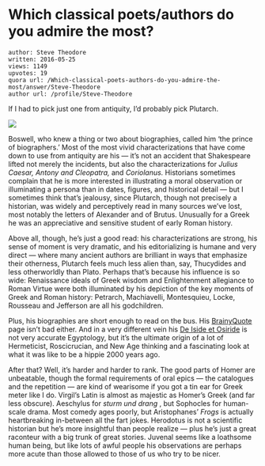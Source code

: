 # Which classical poets/authors do you admire the most?

	author: Steve Theodore
	written: 2016-05-25
	views: 1149
	upvotes: 19
	quora url: /Which-classical-poets-authors-do-you-admire-the-most/answer/Steve-Theodore
	author url: /profile/Steve-Theodore


If I had to pick just one from antiquity, I’d probably pick Plutarch.

![](https://qph.fs.quoracdn.net/main-qimg-7d33141436219e9da9908771fbf1bb89-c)

Boswell, who knew a thing or two about biographies, called him ‘the prince of biographers.’ Most of the most vivid characterizations that have come down to use from antiquity are his — it’s not an accident that Shakespeare lifted not merely the incidents, but also the characterizations for _Julius Caesar, Antony and Cleopatra,_ and _Coriolanus._ Historians sometimes complain that he is more interested in illustrating a moral observation or illuminating a persona than in dates, figures, and historical detail — but I sometimes think that’s jealousy, since Plutarch, though not precisely a historian, was widely and perceptively read in many sources we’ve lost, most notably the letters of Alexander and of Brutus. Unusually for a Greek he was an appreciative and sensitive student of early Roman history.

Above all, though, he’s just a good read: his characterizations are strong, his sense of moment is very dramatic, and his editorializing is humane and very direct — where many ancient authors are brilliant in ways that emphasize their otherness, Plutarch feels much less alien than, say, Thucydides and less otherworldly than Plato. Perhaps that’s because his influence is so wide: Renaissance ideals of Greek wisdom and Enlightenment allegiance to Roman Virtue were both illuminated by his depiction of the key moments of Greek and Roman history: Petrarch, Machiavelli, Montesquieu, Locke, Rousseau and Jefferson are all his godchildren.

Plus, his biographies are short enough to read on the bus. His [BrainyQuote](http://www.brainyquote.com/quotes/authors/p/plutarch.html) page isn’t bad either. And in a very different vein his [De Iside et Osiride](http://www.perseus.tufts.edu/hopper/text?doc=Perseus%3Atext%3A2008.01.0239) is not very accurate Egyptology, but it’s the ultimate origin of a lot of Hermeticist, Roscicrucian, and New Age thinking and a fascinating look at what it was like to be a hippie 2000 years ago.

After that? Well, it’s harder and harder to rank. The good parts of Homer are unbeatable, though the formal requirements of oral epics — the catalogues and the repetition — are kind of wearisome if you got a tin ear for Greek meter like I do. Virgil’s Latin is almost as majestic as Homer’s Greek (and far less obscure). Aeschylus for _sturm und drang_ , but Sophocles for human-scale drama. Most comedy ages poorly, but Aristophanes’ _Frogs_  is actually heartbreaking in-between all the fart jokes. Herodotus is not a scientific historian but he’s more insightful than people realize — plus he’s just a great raconteur with a big trunk of great stories. Juvenal seems like a loathsome human being, but like lots of awful people his observations are perhaps more acute than those allowed to those of us who try to be nicer.

